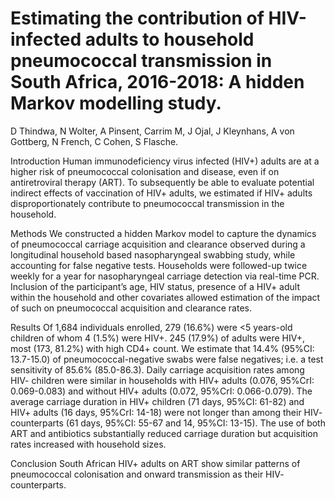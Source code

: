 # Estimating the contribution of HIV-infected adults to household pneumococcal transmission in South Africa, 2016-2018: A hidden Markov modelling study.

D Thindwa, N Wolter, A Pinsent, Carrim M, J Ojal, J Kleynhans, A von Gottberg, N French, C Cohen, S Flasche.

Introduction
Human immunodeficiency virus infected (HIV+) adults are at a higher risk of pneumococcal colonisation and disease, even if on antiretroviral therapy (ART). To subsequently be able to evaluate potential indirect effects of vaccination of HIV+ adults, we estimated if HIV+ adults disproportionately contribute to pneumococcal transmission in the household.

Methods
We constructed a hidden Markov model to capture the dynamics of pneumococcal carriage acquisition and clearance observed during a longitudinal household based nasopharyngeal swabbing study, while accounting for false negative tests. Households were followed-up twice weekly for a year for nasopharyngeal carriage detection via real-time PCR. Inclusion of the participant’s age, HIV status, presence of a HIV+ adult within the household and other covariates allowed estimation of the impact of such on pneumococcal acquisition and clearance rates.

Results
Of 1,684 individuals enrolled, 279 (16.6%) were <5 years-old children of whom 4 (1.5%) were HIV+. 245 (17.9%) of adults were HIV+, most (173, 81.2%) with high CD4+ count. We estimate that 14.4% (95%CI: 13.7-15.0) of pneumococcal-negative swabs were false negatives; i.e. a test sensitivity of 85.6% (85.0-86.3). Daily carriage acquisition rates among HIV- children were similar in households with HIV+ adults (0.076, 95%CrI: 0.069-0.083) and without HIV+ adults (0.072, 95%CrI: 0.066-0.079). The average carriage duration in HIV+ children (71 days, 95%CI: 61-82) and HIV+ adults (16 days, 95%CrI: 14-18) were not longer than among their HIV- counterparts (61 days, 95%CI: 55-67 and 14, 95%CI: 13-15). The use of both ART and antibiotics substantially reduced carriage duration but acquisition rates increased with household sizes.

Conclusion
South African HIV+ adults on ART show similar patterns of pneumococcal colonisation and onward transmission as their HIV- counterparts.
